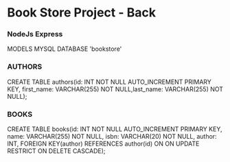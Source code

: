 # Book Store Project - Back
### NodeJs Express

MODELS MYSQL DATABASE 'bookstore'

### AUTHORS
CREATE TABLE authors(id: INT NOT NULL AUTO_INCREMENT PRIMARY KEY, first_name: VARCHAR(255) NOT NULL,last_name: VARCHAR(255) NOT NULL); 

### BOOKS
CREATE TABLE books(id: INT NOT NULL AUTO_INCREMENT PRIMARY KEY, name: VARCHAR(255) NOT NULL, isbn: VARCHAR(20) NOT NULL, author: INT, FOREIGN KEY(author) REFERENCES author(id) ON  ON UPDATE RESTRICT ON DELETE CASCADE); 